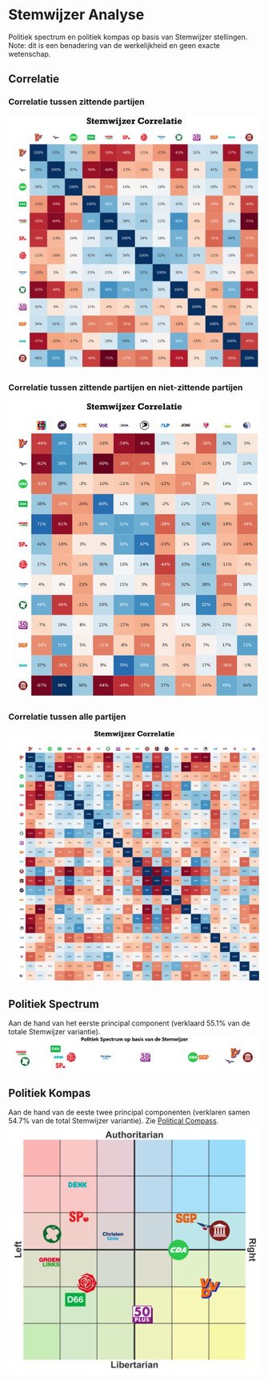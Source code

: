 # Stemwijzer Analyse

Politiek spectrum en politiek kompas op basis van Stemwijzer stellingen. Note: dit is een benadering van de werkelijkheid en geen exacte wetenschap.

## Correlatie
### Correlatie tussen zittende partijen
![](figures/political_correlation_current.png)

### Correlatie tussen zittende partijen en niet-zittende partijen
![](figures/political_correlation_new.png)

### Correlatie tussen alle partijen
![](figures/political_correlation.png)

## Politiek Spectrum
Aan de hand van het eerste principal component (verklaard 55.1% van de totale Stemwijzer variantie).
![](figures/political_spectrum.png)

## Politiek Kompas
Aan de hand van de eeste twee principal componenten (verklaren samen 54.7% van de total Stemwijzer variantie). Zie [Political Compass](https://www.politicalcompass.org/).
![](figures/political_compass.png)